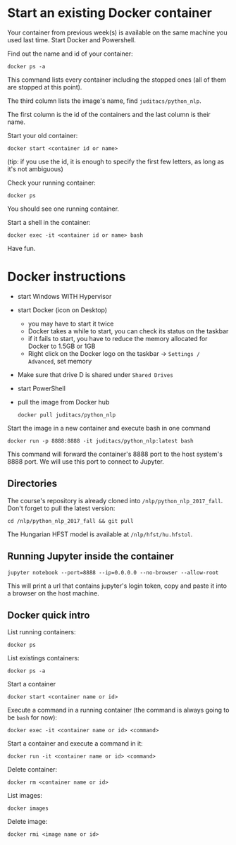 # Start an existing Docker container

Your container from previous week(s) is available on the same machine you used last time.
Start Docker and Powershell.

Find out the name and id of your container:

    docker ps -a

This command lists every container including the stopped ones (all of them are stopped at this point).

The third column lists the image's name, find `juditacs/python_nlp`.

The first column is the id of the containers and the last column is their name.

Start your old container:

    docker start <container id or name>

(tip: if you use the id, it is enough to specify the first few letters, as long as it's not ambiguous)

Check your running container:

    docker ps

You should see one running container.

Start a shell in the container:

    docker exec -it <container id or name> bash
 
Have fun.

# Docker instructions

* start Windows WITH Hypervisor
* start Docker (icon on Desktop)
  * you may have to start it twice
  * Docker takes a while to start, you can check its status on the taskbar
  * if it fails to start, you have to reduce the memory allocated for Docker to 1.5GB or 1GB
  * Right click on the Docker logo on the taskbar -> `Settings / Advanced`, set memory
* Make sure that drive D is shared under `Shared Drives`
* start PowerShell
* pull the image from Docker hub


    `docker pull juditacs/python_nlp`


Start the image in a new container and execute bash in one command


    docker run -p 8888:8888 -it juditacs/python_nlp:latest bash


This command will forward the container's 8888 port to the host system's 8888 port. We will use this port to connect to Jupyter.


## Directories

The course's repository is already cloned into `/nlp/python_nlp_2017_fall`. Don't forget to pull the latest version:

    cd /nlp/python_nlp_2017_fall && git pull

The Hungarian HFST model is available at `/nlp/hfst/hu.hfstol`.

## Running Jupyter inside the container

    jupyter notebook --port=8888 --ip=0.0.0.0 --no-browser --allow-root

This will print a url that contains jupyter's login token, copy and paste it into a browser on the host machine.


## Docker quick intro

List running containers:

    docker ps

List existings containers:

    docker ps -a

Start a container

    docker start <container name or id>

Execute a command in a running container (the command is always going to be `bash` for now):

    docker exec -it <container name or id> <command>

Start a container and execute a command in it:

    docker run -it <container name or id> <command>

Delete container:

    docker rm <container name or id>

List images:

    docker images

Delete image:

    docker rmi <image name or id>
